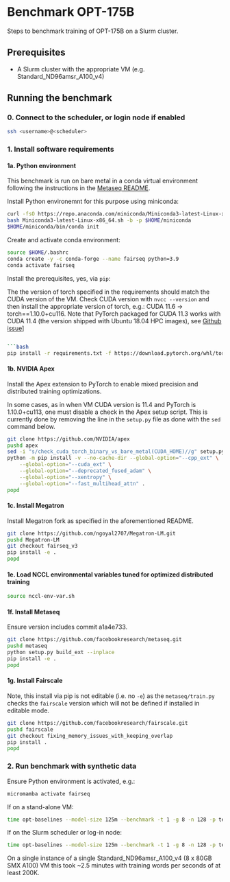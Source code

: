 # Benchmark OPT-175B

Steps to benchmark training of OPT-175B on a Slurm cluster.

## Prerequisites

- A Slurm cluster with the appropriate VM (e.g. Standard_ND96amsr_A100_v4)

## Running the benchmark

### 0.  Connect to the scheduler, or login node if enabled

```bash
ssh <username>@<scheduler>
```

### 1. Install software requirements

#### 1a. Python environment

This benchmark is run on bare metal in a conda virtual environment following the instructions in the [Metaseq README](https://github.com/facebookresearch/metaseq/blob/main/docs/setup.md).

Install Python environemnt for this purpose using miniconda:

```bash
curl -fsO https://repo.anaconda.com/miniconda/Miniconda3-latest-Linux-x86_64.sh
bash Miniconda3-latest-Linux-x86_64.sh -b -p $HOME/miniconda
$HOME/miniconda/bin/conda init
```

Create and activate conda environment:

```bash
source $HOME/.bashrc
conda create -y -c conda-forge --name fairseq python=3.9
conda activate fairseq
```

Install the prerequisites, yes, via `pip`:

The the version of torch specified in the requirements should match the CUDA version of the VM.  Check CUDA version with `nvcc --version` and then install the appropriate version of torch, e.g.:
CUDA 11.6 -> torch==1.10.0+cu116.  Note that PyTorch packaged for CUDA 11.3 works with CUDA 11.4 (the version shipped with Ubuntu 18.04 HPC images), see [Github issue](https://github.com/pytorch/pytorch/issues/75992)]

```bash

```bash
pip install -r requirements.txt -f https://download.pytorch.org/whl/torch_stable.html
```

#### 1b. NVIDIA Apex

Install the Apex extension to PyTorch to enable mixed precision and distributed training optimizations.

In some cases, as in when VM CUDA version is 11.4 and PyTorch is 1.10.0+cu113, one must disable a check in the Apex setup script.  This is currently done by removing the line in the `setup.py` file as done with
the `sed` command below.

```bash
git clone https://github.com/NVIDIA/apex
pushd apex
sed -i "s/check_cuda_torch_binary_vs_bare_metal(CUDA_HOME)//g" setup.py
python -m pip install -v --no-cache-dir --global-option="--cpp_ext" \
    --global-option="--cuda_ext" \
    --global-option="--deprecated_fused_adam" \
    --global-option="--xentropy" \
    --global-option="--fast_multihead_attn" .
popd
```

#### 1c. Install Megatron

Install Megatron fork as specified in the aforementioned README.

```bash
git clone https://github.com/ngoyal2707/Megatron-LM.git
pushd Megatron-LM
git checkout fairseq_v3
pip install -e .
popd
```

#### 1e. Load NCCL environmental variables tuned for optimized distributed training

```bash
source nccl-env-var.sh
```

#### 1f. Install Metaseq

Ensure version includes commit a1a4e733.

```bash
git clone https://github.com/facebookresearch/metaseq.git
pushd metaseq
python setup.py build_ext --inplace
pip install -e .
popd
```

#### 1g. Install Fairscale

Note, this install via pip is not editable (i.e. no `-e`) as the `metaseq/train.py` checks the `fairscale` version which will not be defined if installed in editable mode.

```bash
git clone https://github.com/facebookresearch/fairscale.git
pushd fairscale
git checkout fixing_memory_issues_with_keeping_overlap
pip install .
popd
```

### 2. Run benchmark with synthetic data

Ensure Python environment is activated, e.g.:

```bash
micromamba activate fairseq
```

If on a stand-alone VM:

```bash
time opt-baselines --model-size 125m --benchmark -t 1 -g 8 -n 128 -p test-125m --local --azure
```

If on the Slurm scheduler or log-in node:

```bash
time opt-baselines --model-size 125m --benchmark -t 1 -g 8 -n 128 -p test-125m --local --azure
```

On a single instance of a single Standard_ND96amsr_A100_v4 (8 x 80GB SMX A100) VM this took ~2.5 minutes with training words per seconds of at least 200K.